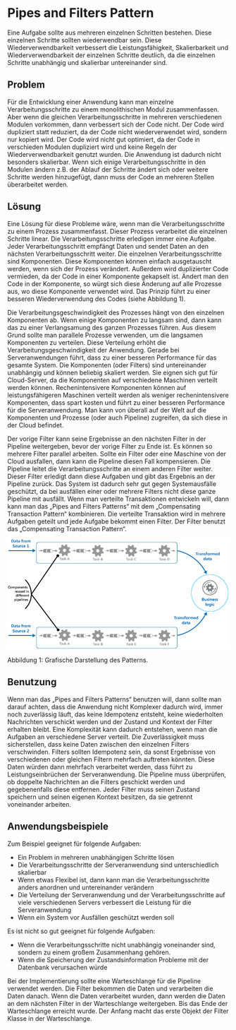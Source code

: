 # Pipes and Filters Pattern

Eine Aufgabe sollte aus mehreren einzelnen Schritten bestehen. Diese einzelnen Schritte sollten wiederwendbar sein. Diese Wiederverwendbarkeit verbessert die Leistungsfähigkeit, Skalierbarkeit und Wiederverwendbarkeit der einzelnen Schritte deutlich, da die einzelnen Schritte unabhängig und skalierbar untereinander sind. 

## Problem

Für die Entwicklung einer Anwendung kann man einzelne Verarbeitungsschritte zu einem monolithischen Modul zusammenfassen. Aber wenn die gleichen Verarbeitungsschritte in mehreren verschiedenen Modulen vorkommen, dann verbessert sich der Code nicht. Der Code wird dupliziert statt reduziert, da der Code nicht wiederverwendet wird, sondern nur kopiert wird. Der Code wird nicht gut optimiert, da der Code in verschieden Modulen dupliziert wird und keine Regeln der Wiederverwendbarkeit genutzt wurden. Die Anwendung ist dadurch nicht besonders skalierbar.  Wenn sich einige Verarbeitungsschritte in den Modulen ändern z.B. der Ablauf der Schritte ändert sich oder weitere Schritte werden hinzugefügt, dann muss der Code an mehreren Stellen überarbeitet werden. 

## Lösung

Eine Lösung für diese Probleme wäre, wenn man die Verarbeitungsschritte zu einem Prozess zusammenfasst. Dieser Prozess verarbeitet die einzelnen Schritte linear. Die Verarbeitungsschritte erledigen immer eine Aufgabe. Jeder Verarbeitungsschritt empfängt Daten und sendet Daten an den nächsten Verarbeitungsschritt weiter. Die einzelnen Verarbeitungsschritte sind Komponenten. Diese Komponenten können einfach ausgetauscht werden, wenn sich der Prozess verändert. Außerdem wird duplizierter Code vermieden, da der Code in einer Komponente gekapselt ist. Ändert man den Code in der Komponente, so würgt sich diese Änderung auf alle Prozesse aus, wo diese Komponente verwendet wird. Das Prinzip führt zu einer besseren Wiederverwendung des Codes (siehe Abbildung 1). 

Die Verarbeitungsgeschwindigkeit des Prozesses hängt von den einzelnen Komponenten ab. Wenn einige Komponenten zu langsam sind, dann kann das zu einer Verlangsamung des ganzen Prozesses führen. Aus diesem Grund sollte man parallele Prozesse verwenden, um die langsamen Komponenten zu verteilen. Diese Verteilung erhöht die Verarbeitungsgeschwindigkeit der Anwendung. Gerade bei Serveranwendungen führt, dass zu einer besseren Performance für das gesamte System.  Die Komponenten (oder Filters) sind untereinander unabhängig und können beliebig skaliert werden. Sie eignen sich gut für Cloud-Server, da die Komponenten auf verschiedene Maschinen verteilt werden können. Rechenintensivere Komponenten können auf leistungsfähigeren Maschinen verteilt werden als weniger rechenintensivere Komponenten, dass spart kosten und führt zu einer besseren Performance für die Serveranwendung. Man kann von überall auf der Welt auf die Komponenten und Prozesse (oder auch Pipeline) zugreifen, da sich diese in der Cloud befindet.

Der vorige Filter kann seine Ergebnisse an den nächsten Filter in der Pipeline weitergeben, bevor der vorige Filter zu Ende ist. Es können so mehrere Filter parallel arbeiten. Sollte ein Filter oder eine Maschine von der Cloud ausfallen, dann kann die Pipeline diesen Fall kompensieren. Die Pipeline leitet die Verarbeitungsschritte an einem anderen Filter weiter. Dieser Filter erledigt dann diese Aufgaben und gibt das Ergebnis an der Pipeline zurück. Das System ist dadurch sehr gut gegen Systemausfälle geschützt, da bei ausfällen einer oder mehrere Filters nicht diese ganze Pipeline mit ausfällt. Wenn man verteilte Transaktionen entwickeln will, dann kann man das „Pipes and Filters Patterns“ mit dem „Compensating Transaction Pattern“ kombinieren. Die verteilte Transaktion wird in mehrere Aufgaben geteilt und jede Aufgabe bekommt einen Filter. Der Filter benutzt das „Compensating Transaction Pattern“. 


![Abbildung 1: Grafische Darstellung des Patterns](/assets/pipes-and-filters-solution.png)

Abbildung 1: Grafische Darstellung des Patterns.

## Benutzung

Wenn man das „Pipes and Filters Patterns“  benutzen will, dann sollte man darauf achten, dass die Anwendung nicht Komplexer dadurch wird, immer noch zuverlässig läuft, das keine Idempotenz entsteht, keine wiederholten Nachrichten verschickt werden und der Zustand und Kontext der Filter erhalten bleibt. Eine Komplexität kann dadurch entstehen, wenn man die Aufgaben an verschiedene Server verteilt. Die Zuverlässigkeit muss sicherstellen, dass keine Daten zwischen den einzelnen Filters verschwinden. Filters sollten Idempotenz sein, da sonst Ergebnisse von verschiedenen oder gleichen Filtern mehrfach auftreten könnten. Diese Daten würden dann mehrfach verarbeitet werden, dass führt zu Leistungseinbrüchen der Serveranwendung. Die Pipeline muss überprüfen, ob doppelte Nachrichten an die Filters geschickt werden und gegebenenfalls diese entfernen. Jeder Filter muss seinen Zustand speichern und seinen eigenen Kontext besitzen, da sie getrennt voneinander arbeiten. 

## Anwendungsbeispiele

Zum Beispiel geeignet für folgende Aufgaben:

*	Ein Problem in mehreren unabhängigen Schritte lösen
*	Die Verarbeitungsschritte der Serveranwendung sind unterschiedlich skalierbar
*	Wenn etwas Flexibel ist, dann kann man die Verarbeitungsschritte anders anordnen und untereinander verändern
*	Die Verteilung der Serveranwendung und der Verarbeitungsschritte auf viele verschiedenen Servers verbessert die Leistung für die Serveranwendung
*	Wenn ein System vor Ausfällen geschützt werden soll

Es ist nicht so gut geeignet für folgende Aufgaben:

*	Wenn die Verarbeitungsschritte nicht unabhängig voneinander sind, sondern zu einem großem Zusammenhang gehören.
*	Wenn die Speicherung der Zustandsinformation Probleme mit der Datenbank verursachen würde

Bei der Implementierung sollte eine Warteschlange für die Pipeline verwendet werden. Die Filter bekommen die Daten und verarbeiten die Daten danach. Wenn die Daten verarbeitet wurden, dann werden die Daten an dem nächsten Filter in der Warteschlange weitergeben. Bis das Ende der Warteschlange erreicht wurde. Der Anfang macht das erste Objekt der Filter Klasse in der Warteschlange.
